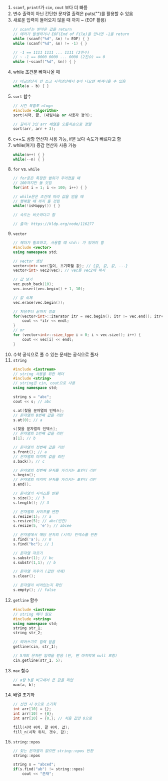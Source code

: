 1. `scanf`, `printf`가 `cin`, `cout` 보다 더 빠름
2. 변수 출력이 아닌 간단한 문자열 출력은 puts("")를 활용할 수 있음
3. 새로운 입력이 들어오지 않을 때 까지 ~ (EOF 활용)
    ``` c++
    // scanf는 받아온 값을 return
    // 에러가 발생하거나 EOF(End of File)을 만나면 -1을 return
    while (scanf("%d", &n) != EOF) { }
    while (scanf("%d", &n) != -1) { }

    // -1 == 1111 1111 ... 1111 (2진수)
    // ~ -1 == 0000 0000 ... 0000 (2진수) == 0
    while (~scanf("%d", &n)) { }
    ```
4. while 조건문 빠져나올 때
    ``` c++
    // 비교연산자 안 쓰고 사칙연산해서 0이 나오면 빠져나올 수 있음
    while(a - b) { }
    ```
5. `sort` 함수
    ``` c++
    // 시간 복잡도 nlogn
    #include <algorithm>
    sort(시작, 끝, (내림차순 or 사용자 정의);

    // 길이가 3인 arr 배열을 오름차순으로 정렬
    sort(arr, arr + 3);
    ```
6. c++도 삼항 연산자 사용 가능, if문 보다 속도가 빠르다고 함
7. while(여기) 증감 연산자 사용 가능
    ``` c++
    while(n++) { }
    while(--n) { }
    ```
8. `for` vs. `while`
    ``` c++
    // for문은 특정한 범위가 주어졌을 때
    // 100까지만 돌 것임
    for(int i = 1; i <= 100; i++) { }

    // while문은 조건에 따라 값을 얻을 때
    // 행복할 때 까지 돌 것임
    while(!isHappy()) { }

    // 속도는 비슷하다고 함

    // 출처: https://kldp.org/node/116277
    ```
9. `vector`
    ``` c++
    // 헤더가 필요하고, 사용할 때 std:: 가 있어야 함
    #include <vector>
    using namespace std;

    // vector 생성
    vector<int> vec(길이, 초기화할 값); // {값, 값, 값, ...}
    vector<int> vec2(vec); // vec를 vec2에 복사

    // 값 넣기
    vec.push_back(10);
    vec.insert(vec.begin() + 1, 10);

    // 값 삭제
    vec.erase(vec.begin());

    // 처음부터 끝까지 참조
    for(vector<int>::iterator itr = vec.begin(); itr != vec.end(); itr++) {
        cout << *itr << endl;
    }
    // or
    for (vector<int>::size_type i = 0; i < vec.size(); i++) {
        cout << vec[i] << endl;
    }
    ```
10. 수학 공식으로 풀 수 있는 문제는 공식으로 풀자
11. `string`
    ``` c++
    #include <iostream>
    // string 사용을 위한 헤더
    #include <string>
    // string은 cin, cout으로 사용
    using namespace std;

    string s = "abc";
    cout << s; // abc

    s.at(찾을 문자열의 인덱스);
    // 문자열의 0번째 값을 리턴
    s.at(0); // a
    
    s[찾을 문자열의 인덱스];
    // 문자열의 1번째 값을 리턴
    s[1]; // b

    // 문자열의 첫번째 값을 리턴
    s.front(); // a
    // 문자열의 마지막 값을 리턴
    s.back(); // c

    // 문자열의 첫번째 문자를 가리키는 포인터 리턴
    s.begin();
    // 문자열의 마지막 문자를 가리키는 포인터 리턴
    s.end();
    
    // 문자열의 사이즈를 반환
    s.size(); // 3
    s.length(); // 3
    
    // 문자열의 사이즈를 변환
    s.resize(1); // a
    s.resize(5); // abc(빈칸)
    s.resize(5, 'e'); // abcee

    // 문자열에서 해당 문자의 (시작) 인덱스를 반환
    s.find('a'); // 0
    s.find("bc"); // 1
    
    // 문자열 자르기
    s.substr(1); // bc
    s.substr(1,1); // b
    
    // 문자열 지우기 (값만 삭제)
    s.clear();
    
    // 문자열이 비어있는지 확인
    s.empty(); // false
    ```
12. `getline` 함수
    ``` c++
    #include <iostream>
    // string 헤더 필요
    #include <string>
    using namespace std;
    string str_1;
    string str_2;

    // 띄어쓰기도 입력 받음
    getline(cin, str_1);

    // 5개의 문자만 입력을 받음 (단, 맨 마지막에 null 포함)
    cin.getline(str_1, 5);
    ```
13. `max` 함수
    ``` c++
    // a랑 b를 비교해서 큰 값을 리턴
    max(a, b);
    ```
14. 배열 초기화
    ``` c++
    // 선언 시 0으로 초기화
    int arr[10] = {};
    int arr[10] = {0};
    int arr[10] = {0,}; // 처음 값만 0으로 
    
    fill(시작 위치, 끝 위치, 값);
    fill_n(시작 위치, 갯수, 값);
    ```
15. `string::npos`
    ``` c++
    // 찾는 문자열이 없으면 string::npos 반환
    string::npos

    string s = "abced";
    if(s.find("ab") != string::npos)
        cout << "존재";
    ```








